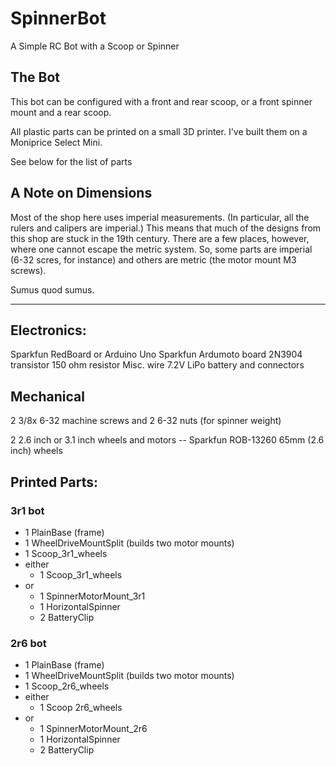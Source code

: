 # SpinnerBot
A Simple RC Bot with a Scoop or Spinner

The Bot
------
This bot can be configured with a front and rear
scoop, or a front spinner mount and a rear scoop.

All plastic parts can be printed on a small 3D printer. I've built them on a Moniprice Select Mini. 

See below for the list of parts


A Note on Dimensions
------

Most of the shop here uses imperial measurements.  (In particular, all the
rulers and calipers are imperial.)  This means that much of the designs from
this shop are stuck in the 19th century.  There are a few places, however,
where one cannot escape the metric system.  So, some parts are imperial (6-32 scres, for instance) and others are metric (the motor mount M3 screws).

Sumus quod sumus.

--------

Electronics:
----
Sparkfun RedBoard or Arduino Uno
Sparkfun Ardumoto board
2N3904 transistor
150 ohm resistor
Misc. wire
7.2V LiPo battery and connectors

Mechanical
-----
2 3/8x 6-32 machine screws and 2 6-32 nuts (for spinner weight)

2 2.6 inch or 3.1 inch wheels and motors -- Sparkfun ROB-13260 65mm (2.6 inch) wheels

Printed Parts:
-----

### 3r1 bot

* 1 PlainBase (frame)
* 1 WheelDriveMountSplit  (builds two motor mounts)
* 1 Scoop_3r1_wheels
* either
  * 1 Scoop_3r1_wheels
* or
  * 1 SpinnerMotorMount_3r1
  * 1 HorizontalSpinner
  * 2 BatteryClip

### 2r6 bot
* 1 PlainBase (frame)
* 1 WheelDriveMountSplit  (builds two motor mounts)
* 1 Scoop_2r6_wheels
* either
  * 1 Scoop 2r6_wheels
* or
  * 1 SpinnerMotorMount_2r6
  * 1 HorizontalSpinner
  * 2 BatteryClip
  
